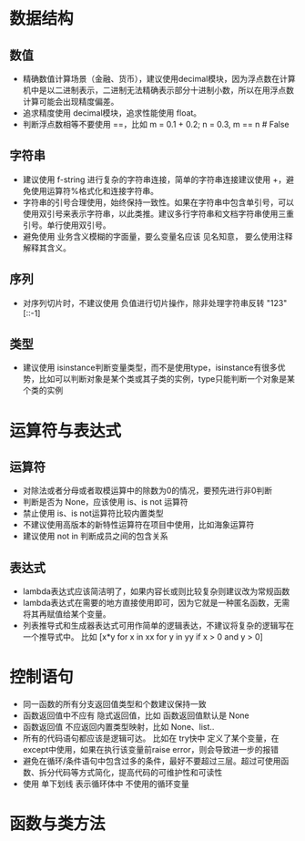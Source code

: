 # 数据结构
## 数值
+ 精确数值计算场景（金融、货币），建议使用decimal模块，因为浮点数在计算机中是以二进制表示，二进制无法精确表示部分十进制小数，所以在用浮点数计算可能会出现精度偏差。
+ 追求精度使用 decimal模块，追求性能使用 float。
+ 判断浮点数相等不要使用 ==，比如 m = 0.1 + 0.2; n = 0.3, m == n  # False

## 字符串
+ 建议使用 f-string 进行复杂的字符串连接，简单的字符串连接建议使用 +，避免使用运算符%格式化和连接字符串。
+ 字符串的引号合理使用，始终保持一致性。如果在字符串中包含单引号，可以使用双引号来表示字符串，以此类推。建议多行字符串和文档字符串使用三重引号。单行使用双引号。
+ 避免使用 业务含义模糊的字面量，要么变量名应该 见名知意， 要么使用注释解释其含义。

## 序列
+ 对序列切片时，不建议使用 负值进行切片操作，除非处理字符串反转 "123"[::-1]

## 类型
+ 建议使用 isinstance判断变量类型，而不是使用type，isinstance有很多优势，比如可以判断对象是某个类或其子类的实例，type只能判断一个对象是某个类的实例

# 运算符与表达式
## 运算符
+ 对除法或者分母或者取模运算中的除数为0的情况，要预先进行非0判断
+ 判断是否为 None，应该使用 is、is not 运算符
+ 禁止使用 is、is not运算符比较内置类型
+ 不建议使用高版本的新特性运算符在项目中使用，比如海象运算符
+ 建议使用 not in 判断成员之间的包含关系

## 表达式
+ lambda表达式应该简洁明了，如果内容长或则比较复杂则建议改为常规函数
+ lambda表达式在需要的地方直接使用即可，因为它就是一种匿名函数，无需将其再赋值给某个变量。
+ 列表推导式和生成器表达式可用作简单的逻辑表达，不建议将复杂的逻辑写在一个推导式中。 比如 [x*y for x in xx for y in yy if x > 0 and y > 0]

# 控制语句
+ 同一函数的所有分支返回值类型和个数建议保持一致
+ 函数返回值中不应有 隐式返回值，比如 函数返回值默认是 None
+ 函数返回值 不应返回内置类型映射，比如 None、list..
+ 所有的代码语句都应该是逻辑可达。 比如在 try快中 定义了某个变量，在except中使用，如果在执行该变量前raise error，则会导致进一步的报错
+ 避免在循环/条件语句中包含过多的条件，最好不要超过三层。超过可使用函数、拆分代码等方式简化，提高代码的可维护性和可读性
+ 使用 单下划线 表示循环体中 不使用的循环变量

# 函数与类方法

